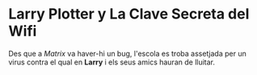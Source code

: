 # Larry Plotter y La Clave Secreta del Wifi

Des que a *Matrix* va haver-hi un bug, l'escola es troba assetjada per un virus
contra el qual en **Larry** i els seus amics hauran de lluitar.